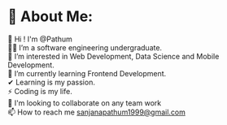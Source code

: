 # 💫 About Me:
👋 Hi ! I'm @Pathum<br>🐱‍🏍 I’m a software engineering undergraduate.<br>👀 I’m interested in Web Development, Data Science and Mobile Development.<br>🌱 I’m currently learning Frontend Development.<br> ✔  Learning is my passion.<br>⚡ Coding is my life.<br>💞️ I'm looking to collaborate on any team work <br>📫 How to reach me sanjanapathum1999@gmail.com<br>

